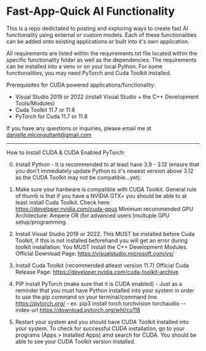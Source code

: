 # Fast-App-Quick AI Functionality
 
This is a repo dedictated to posting and exploring ways to create fast AI functionality using external or custom models. Each of these functionalities can be added onto existing applications or built into it's own application. 

All requirements are listed within the requirements.txt file located within the specific functionality folder as well as the dependencies. The requirements can be installed into a venv or on your local Python. For some functionalities, you may need PyTorch and Cuda Toolkit installed. 

Prerequisites for CUDA powered applications/functionality:
<ul>
 <li>Visual Studio 2019 or 2022 (install Visual Studio + the C++ Development Tools/Modules)</li>
 <li>Cuda Toolkit 11.7 or 11.8 </li>
 <li>PyTorch for Cuda 11.7 or 11.8</li>
</ul>

If you have any questions or inquiries, please email me at danielle.mlconsultant@gmail.com

***

How to Install CUDA & CUDA Enabled PyTorch: 

0. Install Python - It is recommended to at least have 3.9 - 3.12 (ensure that you don't immediately update Python to it's newest version above 3.12 as the CUDA Toolkit may not be compatible...yet).

1. Make sure your hardware is compatible with CUDA Toolkit. General rule of thumb is that if you have a NVIDIA GTX+ you should be able to at least install Cuda Toolkit.
Check here: https://developer.nvidia.com/cuda-gpus
Minimum recommended GPU Architecture: Ampere OR (for advanced users )multuple GPU setup/programming. 

2. Install Visual Studio 2019 or 2022. This MUST be installed before Cuda Toolkit, if this is not installed beforehand you will get an error during toolkit installation.
You MUST install the C++ Development Modules.
Official Download Page: https://visualstudio.microsoft.com/vs/

3. Install Cuda Toolkit (recommended atleast version 11.7)
Official Cuda Release Page: https://developer.nvidia.com/cuda-toolkit-archive

4. PIP install PyTorch (make sure that it is CUDA enabled) - Just as a reminder that you must have Python installed into your system in order to use the pip command on your terminal/command line. 
https://pytorch.org/ - ex. pip3 install torch torchvision torchaudio --index-url https://download.pytorch.org/whl/cu118

5. Restart your system and you should have CUDA Toolkit installed into your system.
To check for successful CUDA installation, go to your programs (Apps > Installed Apps) amd search for CUDA. You should be able to see your CUDA Toolkit version installed.  

